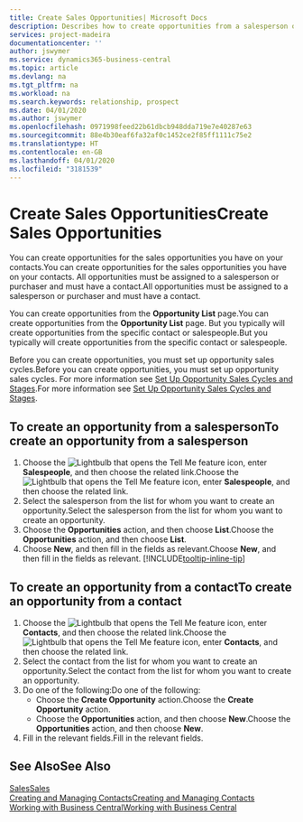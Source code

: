 ```yaml
---
title: Create Sales Opportunities| Microsoft Docs
description: Describes how to create opportunities from a salesperson or a contact in Business Central.
services: project-madeira
documentationcenter: ''
author: jswymer
ms.service: dynamics365-business-central
ms.topic: article
ms.devlang: na
ms.tgt_pltfrm: na
ms.workload: na
ms.search.keywords: relationship, prospect
ms.date: 04/01/2020
ms.author: jswymer
ms.openlocfilehash: 0971998feed22b61dbcb948dda719e7e40287e63
ms.sourcegitcommit: 88e4b30eaf6fa32af0c1452ce2f85ff1111c75e2
ms.translationtype: HT
ms.contentlocale: en-GB
ms.lasthandoff: 04/01/2020
ms.locfileid: "3181539"
---
```

# <a name="create-sales-opportunities"></a><span data-ttu-id="9fa14-103">Create Sales Opportunities</span><span class="sxs-lookup"><span data-stu-id="9fa14-103">Create Sales Opportunities</span></span>
<span data-ttu-id="9fa14-104">You can create opportunities for the sales opportunities you have on your contacts.</span><span class="sxs-lookup"><span data-stu-id="9fa14-104">You can create opportunities for the sales opportunities you have on your contacts.</span></span> <span data-ttu-id="9fa14-105">All opportunities must be assigned to a salesperson or purchaser and must have a contact.</span><span class="sxs-lookup"><span data-stu-id="9fa14-105">All opportunities must be assigned to a salesperson or purchaser and must have a contact.</span></span>

<span data-ttu-id="9fa14-106">You can create opportunities from the **Opportunity List** page.</span><span class="sxs-lookup"><span data-stu-id="9fa14-106">You can create opportunities from the **Opportunity List** page.</span></span> <span data-ttu-id="9fa14-107">But you typically will create opportunities from the specific contact or salespeople.</span><span class="sxs-lookup"><span data-stu-id="9fa14-107">But you typically will create opportunities from the specific contact or salespeople.</span></span>

<span data-ttu-id="9fa14-108">Before you can create opportunities, you must set up opportunity sales cycles.</span><span class="sxs-lookup"><span data-stu-id="9fa14-108">Before you can create opportunities, you must set up opportunity sales cycles.</span></span> <span data-ttu-id="9fa14-109">For more information see [Set Up Opportunity Sales Cycles and Stages](marketing-how-setup-opportunity-sales-cycles-stages.md).</span><span class="sxs-lookup"><span data-stu-id="9fa14-109">For more information see [Set Up Opportunity Sales Cycles and Stages](marketing-how-setup-opportunity-sales-cycles-stages.md).</span></span>

## <a name="to-create-an-opportunity-from-a-salesperson"></a><span data-ttu-id="9fa14-110">To create an opportunity from a salesperson</span><span class="sxs-lookup"><span data-stu-id="9fa14-110">To create an opportunity from a salesperson</span></span>
1. <span data-ttu-id="9fa14-111">Choose the ![Lightbulb that opens the Tell Me feature](media/ui-search/search_small.png "Tell me what you want to do") icon, enter **Salespeople**, and then choose the related link.</span><span class="sxs-lookup"><span data-stu-id="9fa14-111">Choose the ![Lightbulb that opens the Tell Me feature](media/ui-search/search_small.png "Tell me what you want to do") icon, enter **Salespeople**, and then choose the related link.</span></span>
2. <span data-ttu-id="9fa14-112">Select the salesperson from the list for whom you want to create an opportunity.</span><span class="sxs-lookup"><span data-stu-id="9fa14-112">Select the salesperson from the list for whom you want to create an opportunity.</span></span>
3. <span data-ttu-id="9fa14-113">Choose the **Opportunities** action, and then choose **List**.</span><span class="sxs-lookup"><span data-stu-id="9fa14-113">Choose the **Opportunities** action, and then choose **List**.</span></span>
4. <span data-ttu-id="9fa14-114">Choose **New**, and then fill in the fields as relevant.</span><span class="sxs-lookup"><span data-stu-id="9fa14-114">Choose **New**, and then fill in the fields as relevant.</span></span> [!INCLUDE[tooltip-inline-tip](includes/tooltip-inline-tip_md.md)]  



## <a name="to-create-an-opportunity-from-a-contact"></a><span data-ttu-id="9fa14-115">To create an opportunity from a contact</span><span class="sxs-lookup"><span data-stu-id="9fa14-115">To create an opportunity from a contact</span></span>
1. <span data-ttu-id="9fa14-116">Choose the ![Lightbulb that opens the Tell Me feature](media/ui-search/search_small.png "Tell me what you want to do") icon, enter **Contacts**, and then choose the related link.</span><span class="sxs-lookup"><span data-stu-id="9fa14-116">Choose the ![Lightbulb that opens the Tell Me feature](media/ui-search/search_small.png "Tell me what you want to do") icon, enter **Contacts**, and then choose the related link.</span></span>
2. <span data-ttu-id="9fa14-117">Select the contact from the list for whom you want to create an opportunity.</span><span class="sxs-lookup"><span data-stu-id="9fa14-117">Select the contact from the list for whom you want to create an opportunity.</span></span>
3. <span data-ttu-id="9fa14-118">Do one of the following:</span><span class="sxs-lookup"><span data-stu-id="9fa14-118">Do one of the following:</span></span>
   * <span data-ttu-id="9fa14-119">Choose the **Create Opportunity** action.</span><span class="sxs-lookup"><span data-stu-id="9fa14-119">Choose the **Create Opportunity** action.</span></span>
   * <span data-ttu-id="9fa14-120">Choose the  **Opportunities** action, and then choose **New**.</span><span class="sxs-lookup"><span data-stu-id="9fa14-120">Choose the  **Opportunities** action, and then choose **New**.</span></span>
4. <span data-ttu-id="9fa14-121">Fill in the relevant fields.</span><span class="sxs-lookup"><span data-stu-id="9fa14-121">Fill in the relevant fields.</span></span>

## <a name="see-also"></a><span data-ttu-id="9fa14-122">See Also</span><span class="sxs-lookup"><span data-stu-id="9fa14-122">See Also</span></span>
[<span data-ttu-id="9fa14-123">Sales</span><span class="sxs-lookup"><span data-stu-id="9fa14-123">Sales</span></span>](sales-manage-sales.md)  
[<span data-ttu-id="9fa14-124">Creating and Managing Contacts</span><span class="sxs-lookup"><span data-stu-id="9fa14-124">Creating and Managing Contacts</span></span>](marketing-contacts.md)  
[<span data-ttu-id="9fa14-125">Working with Business Central</span><span class="sxs-lookup"><span data-stu-id="9fa14-125">Working with Business Central</span></span>](ui-work-product.md)
